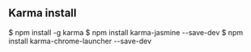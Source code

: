 

## Karma install

$ npm install -g karma
$ npm install karma-jasmine --save-dev
$ npm install karma-chrome-launcher --save-dev
